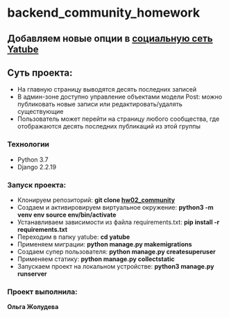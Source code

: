 # backend_community_homework

## Добавляем новые опции в [социальную сеть Yatube](https://github.com/Olga-Zholudeva/yatube_project)

## Суть проекта:

- На главную страницу выводятся десять последних записей
- В админ-зоне доступно управление объектами модели Post: можно публиковать новые записи или редактировать/удалять существующие
- Пользователь может перейти на страницу любого сообщества, где отображаются десять последних публикаций из этой группы

### Технологии
- Python 3.7
- Django 2.2.19

### Запуск проекта:

- Клонируем репозиторий: **git clone [hw02_community](https://github.com/Olga-Zholudeva/hw02_community)**
- Cоздаем и активировируем виртуальное окружение: **python3 -m venv env source env/bin/activate**
- Устанавливаем зависимости из файла requirements.txt: **pip install -r requirements.txt**
- Переходим в папку yatube: **cd yatube**
- Применяем миграции: **python manage.py makemigrations**
- Создаем супер пользователя: **python manage.py createsuperuser**
- Применяем статику: **python manage.py collectstatic**
- Запускаем проект на локальном устройстве: **python3 manage.py runserver**

### Проект выполнила:

**Ольга Жолудева**



